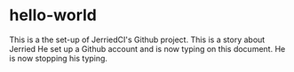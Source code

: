 # hello-world
This is a the set-up of JerriedCI's Github project.
This is a story about Jerried
He set up a Github account and is now typing on this document.
He is now stopping his typing. 
